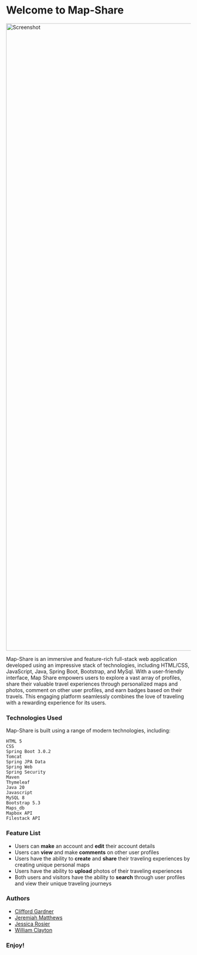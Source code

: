 # Welcome to Map-Share 

<img width="1710" alt="Screenshot " src="https://github.com/Mapstone-Capstone/Mapstone/assets/140553893/02a122e4-95f4-42cc-9b8d-efe21b099e01">

Map-Share is an immersive and feature-rich full-stack web application developed using an impressive stack of technologies, including HTML/CSS, JavaScript, Java, Spring Boot, Bootstrap, and MySql. With a user-friendly interface, Map Share empowers users to explore a vast array of profiles, share their valuable travel experiences through personalized maps and photos, comment on other user profiles, and earn badges based on their travels. This engaging platform seamlessly combines the love of traveling with a rewarding experience for its users.

### Technologies Used

Map-Share is built using a range of modern technologies, including:

    HTML 5
    CSS
    Spring Boot 3.0.2
    Tomcat
    Spring JPA Data
    Spring Web
    Spring Security
    Maven
    Thymeleaf
    Java 20
    Javascript
    MySQL 8
    Bootstrap 5.3
    Maps_db
    Mapbox API
    Filestack API


### Feature List
+ Users can **make** an account and **edit** their account details
+ Users can **view** and make **comments** on other user profiles
+ Users have the ability to **create** and **share** their traveling experiences by creating unique personal maps
+ Users have the ability to **upload** photos of their traveling experiences
+ Both users and visitors have the ability to **search** through user profiles and view their unique traveling journeys


### Authors

- [Clifford Gardner](https://github.com/Cliff-D56)
- [Jeremiah Matthews](https://github.com/jeremiahm105)
- [Jessica Rosier](https://github.com/jessicarosier)
- [William Clayton](https://github.com/WilliamClayton1)

### Enjoy!
